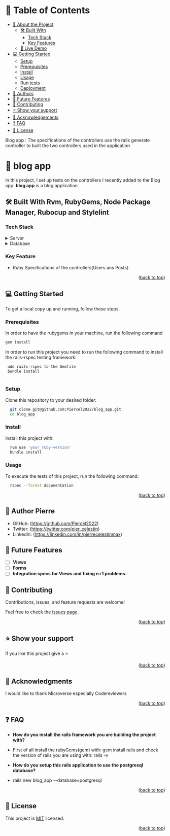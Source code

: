 <!-- TABLE OF CONTENTS -->

# 📗 Table of Contents

- [📖 About the Project](#about-project)
  - [🛠 Built With](#built-with)
    - [Tech Stack](#tech-stack)
    - [Key Features](#key-features)
  - [🚀 Live Demo](#live-demo)
- [💻 Getting Started](#getting-started)
  - [Setup](#setup)
  - [Prerequisites](#prerequisites)
  - [Install](#install)
  - [Usage](#usage)
  - [Run tests](#run-tests)
  - [Deployment](#triangular_flag_on_post-deployment)
- [👥 Authors](#authors)
- [🔭 Future Features](#future-features)
- [🤝 Contributing](#contributing)
- [⭐️ Show your support](#support)
- [🙏 Acknowledgements](#acknowledgements)
- [❓ FAQ](#faq)
- [📝 License](#license)

<!-- PROJECT DESCRIPTION -->
Blog app : The specifications of the controllers use the rails generate controller to built the two controllers used in the application
<!-- PROJECT DESCRIPTION -->

# 📖  <a name="about-project">blog app</a>
In this project, I set up tests on the controllers I recently added to the Blog app.
**blog app** is a blog application

## 🛠 Built With <a name="built-with">Rvm, RubyGems, Node Package Manager, Rubocup and Stylelint</a>

### Tech Stack <a name="tech-stack"></a>

<details>
  <summary>Server</summary>
  <ul>
    <li>Rails server</li>
  </ul>
</details>

<details>
<summary>Database</summary>
  <ul>
  <ul>
    <li><a href="https://www.postgresql.org/">PostgreSQL</a></li>
  </ul>
</details>

<!-- Features -->

### Key Feature <a name="key-features"></a>
- Ruby Specifications of the controllers(Users ans Posts)



<p align="right">(<a href="#readme-top">back to top</a>)</p>

<!-- GETTING STARTED -->

## 💻 Getting Started <a name="getting-started"></a>

To get a local copy up and running, follow these steps.

### Prerequisites
In order to have the rubygems in your machine, run the following command  
  ```sh
 gem install
```

In order to run this project you need to run the following command to install the rails-rspec testing framework:

```sh
 add rails-rspec to the Gemfile
 bundle install
 
```

### Setup

Clone this repository to your desired folder:
```sh
  git clone git@github.com:Piercel2022/blog_app.git
  cd blog_app
```

### Install
Install this project with:
```sh
  rvm use 'your_ruby-version'
  bundle install
```

### Usage

To execute the tests of this project, run the following command:
```sh
  rspec --format documentation
```

<p align="right">(<a href="#readme-top">back to top</a>)</p>

<!-- AUTHORS -->

## 👥 Author <a name="authors">Pierre</a>

- GitHub: (https://github.com/Piercel2022)
- Twitter: (https://twitter.com/pier_celestin)
- LinkedIn: (https://linkedin.com/in/pierrecelestinmax)

## 🔭 Future Features <a name="future-features"></a>
- [ ] **Views**
- [ ] **Forms**
- [ ] **Integration specs for Views and fixing n+1 problems.**

<!-- CONTRIBUTING -->

## 🤝 Contributing <a name="contributing"></a>

Contributions, issues, and feature requests are welcome!

Feel free to check the [issues page](../../issues/).

<p align="right">(<a href="#readme-top">back to top</a>)</p>

<!-- SUPPORT -->

## ⭐️ Show your support <a name="support"></a>

If you like this project give a ⭐️

<p align="right">(<a href="#readme-top">back to top</a>)</p>

<!-- ACKNOWLEDGEMENTS -->

## 🙏 Acknowledgments <a name="acknowledgements"></a>

I would like to thank Microverse especially Codereviewers

<p align="right">(<a href="#readme-top">back to top</a>)</p>

<!-- FAQ (optional) -->

## ❓ FAQ <a name="faq"></a>

- **How do you install the rails framework you are building the project with?**

- First of all install the rubyGems(gem) with: gem install rails and check the version of rails you are using with: rails -v

- **How do you setup this rails application to use the postgresql database?**

- rails new blog_app --database=postgresql

<p align="right">(<a href="#readme-top">back to top</a>)</p>

<!-- LICENSE -->

## 📝 License <a name="license"></a>

This project is [MIT](./LICENSE) licensed.
<p align="right">(<a href="#readme-top">back to top</a>)</p>
